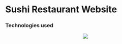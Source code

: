 # Sushi Restaurant Website
### Technologies used
<p align="center">
  <a href="https://skillicons.dev">
    <img src="https://skillicons.dev/icons?i=ts,react,tailwind,vite" />
  </a>
</p>

